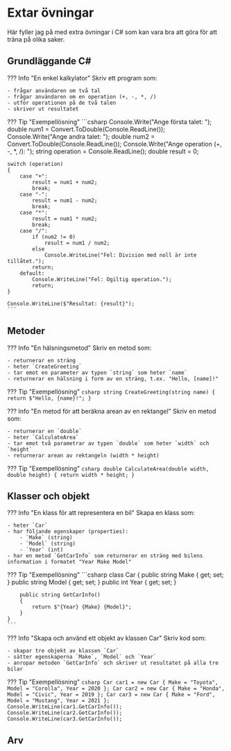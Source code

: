 # Extar övningar

Här fyller jag på med extra övningar i C# som kan vara bra att göra för att träna på olika saker.

## Grundläggande C\#

??? Info "En enkel kalkylator"
    Skriv ett program som:

    - frågar användaren om två tal
    - frågar användaren om en operation (+, -, *, /)
    - utför operationen på de två talen
    - skriver ut resultatet

??? Tip "Exempellösning"
    ```csharp
    Console.Write("Ange första talet: ");
    double num1 = Convert.ToDouble(Console.ReadLine());
    Console.Write("Ange andra talet: ");
    double num2 = Convert.ToDouble(Console.ReadLine());
    Console.Write("Ange operation (+, -, *, /): ");
    string operation = Console.ReadLine();
    double result = 0;

    switch (operation)
    {
        case "+":
            result = num1 + num2;
            break;
        case "-":
            result = num1 - num2;
            break;
        case "*":
            result = num1 * num2;
            break;
        case "/":
            if (num2 != 0)
                result = num1 / num2;
            else
                Console.WriteLine("Fel: Division med noll är inte tillåtet.");
            return;
        default:
            Console.WriteLine("Fel: Ogiltig operation.");
            return;
    }

    Console.WriteLine($"Resultat: {result}");
    ```

## Metoder

??? Info "En hälsningsmetod"
    Skriv en metod som:

    - returnerar en sträng
    - heter `CreateGreeting`
    - tar emot en parameter av typen `string` som heter `name`
    - returnerar en hälsning i form av en sträng, t.ex. "Hello, [name]!"

??? Tip "Exempellösning"
    ```csharp
    string CreateGreeting(string name)
    {
        return $"Hello, {name}!";
    }
    ```

??? Info "En metod för att beräkna arean av en rektangel"
    Skriv en metod som:

    - returnerar en `double`
    - heter `CalculateArea`
    - tar emot två parametrar av typen `double` som heter `width` och `height`
    - returnerar arean av rektangeln (width * height)

??? Tip "Exempellösning"
    ```csharp
    double CalculateArea(double width, double height)
    {
        return width * height;
    }
    ```

## Klasser och objekt

??? Info "En klass för att representera en bil"
    Skapa en klass som:

    - heter `Car`
    - har följande egenskaper (properties):
        - `Make` (string)
        - `Model` (string)
        - `Year` (int)
    - har en metod `GetCarInfo` som returnerar en sträng med bilens information i formatet "Year Make Model"

??? Tip "Exempellösning"
    ```csharp
    class Car
    {
        public string Make { get; set; }
        public string Model { get; set; }
        public int Year { get; set; }

        public string GetCarInfo()
        {
            return $"{Year} {Make} {Model}";
        }
    }
    ```

??? Info "Skapa och använd ett objekt av klassen Car"
    Skriv kod som:

    - skapar tre objekt av klassen `Car`
    - sätter egenskaperna `Make`, `Model` och `Year`
    - anropar metoden `GetCarInfo` och skriver ut resultatet på alla tre bilar

??? Tip "Exempellösning"
    ```csharp
    Car car1 = new Car { Make = "Toyota", Model = "Corolla", Year = 2020 };
    Car car2 = new Car { Make = "Honda", Model = "Civic", Year = 2019 };
    Car car3 = new Car { Make = "Ford", Model = "Mustang", Year = 2021 };
    Console.WriteLine(car1.GetCarInfo());
    Console.WriteLine(car2.GetCarInfo());
    Console.WriteLine(car3.GetCarInfo());
    ```

## Arv